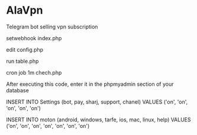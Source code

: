 # AlaVpn
Telegram bot selling vpn subscription

setwebhook index.php

edit config.php

run table.php

cron job 1m chech.php

After executing this code, enter it in the phpmyadmin section of your database

INSERT INTO Settings (bot, pay, sharj, support, chanel) VALUES ('on', 'on', 'on', 'on', 'on')


INSERT INTO moton (android, windows, tarfe, ios, mac, linux, help) VALUES ('on', 'on', 'on', 'on', 'on', 'on', 'on')
